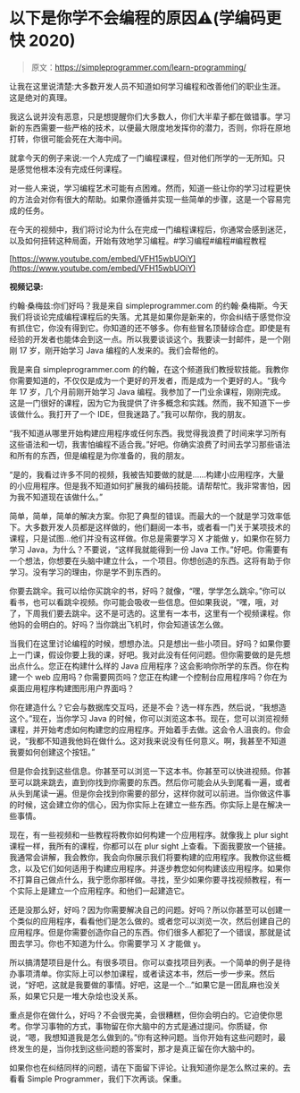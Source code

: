 # 以下是你学不会编程的原因⚠️(学编码更快 2020)

> 原文：<https://simpleprogrammer.com/learn-programming/>

让我在这里说清楚:大多数开发人员不知道如何学习编程和改善他们的职业生涯。这是绝对的真理。

我这么说并没有恶意，只是想提醒你们大多数人，你们大半辈子都在做错事。学习新的东西需要一些严格的技术，以便最大限度地发挥你的潜力，否则，你将在原地打转，你很可能会死在大海中间。

就拿今天的例子来说:一个人完成了一门编程课程，但对他们所学的一无所知。只是感觉他根本没有完成任何课程。

对一些人来说，学习编程艺术可能有点困难。然而，知道一些让你的学习过程更快的方法会对你有很大的帮助。如果你遵循并实现一些简单的步骤，这是一个容易完成的任务。

在今天的视频中，我们将讨论为什么在完成一门编程课程后，你通常会感到迷茫，以及如何扭转这种局面，开始有效地学习编程。#学习编程#编程#编程教程

[https://www.youtube.com/embed/VFH15wbUOiY](https://www.youtube.com/embed/VFH15wbUOiY)

**视频记录:**

约翰·桑梅兹:你们好吗？我是来自 simpleprogrammer.com 的约翰·桑梅斯。今天我们将谈论完成编程课程后的失落。尤其是如果你是新来的，你会纠结于感觉你没有抓住它，你没有得到它。你知道的还不够多。你有些冒名顶替综合症。即使是有经验的开发者也能体会到这一点。所以我要谈谈这个。我要读一封邮件，是一个刚刚 17 岁，刚开始学习 Java 编程的人发来的。我们会帮他的。

我是来自 simpleprogrammer.com 的约翰，在这个频道我们教授软技能。我教你你需要知道的，不仅仅是成为一个更好的开发者，而是成为一个更好的人。“我今年 17 岁，几个月前刚开始学习 Java 编程。我参加了一门业余课程，刚刚完成。这是一门很好的课程，因为它为我提供了许多概念和实践。然而，我不知道下一步该做什么。我打开了一个 IDE，但我迷路了。”我可以帮你，我的朋友。

“我不知道从哪里开始构建应用程序或任何东西。我觉得我浪费了时间来学习所有这些语法和一切，我害怕编程不适合我。”好吧。你确实浪费了时间去学习那些语法和所有的东西，但是编程是为你准备的，我的朋友。

“是的，我看过许多不同的视频，我被告知要做的就是……构建小应用程序，大量的小应用程序。但是我不知道如何扩展我的编码技能。请帮帮忙。我非常害怕，因为我不知道现在该做什么。”

简单，简单，简单的解决方案。你犯了典型的错误。而最大的一个就是学习效率低下。大多数开发人员都是这样做的，他们翻阅一本书，或者看一门关于某项技术的课程，只是试图…他们并没有这样做。你总是需要学习 X 才能做 y，如果你在努力学习 Java，为什么？不要说，“这样我就能得到一份 Java 工作。”好吧。你需要有一个想法，你想要在头脑中建立什么，一个项目。你想创造的东西。这将有助于你学习。没有学习的理由，你是学不到东西的。

你要去跳伞。我可以给你买跳伞的书，好吗？就像，“嘿，学学怎么跳伞。”你可以看书，也可以看跳伞视频。你可能会吸收一些信息。但如果我说，“嘿，哦，对了，下周我们要去跳伞。这不是可选的。这里有一本书，这里有一个视频课程。你他妈的会明白的。好吗？当你跳出飞机时，你会知道该怎么做。

当我们在这里讨论编程的时候，想想办法。只是想出一些小项目。好吗？如果你要上一门课，假设你要上我的课，好吧。我对此没有任何问题。但你需要做的是先想出点什么。您正在构建什么样的 Java 应用程序？这会影响你所学的东西。你在构建一个 web 应用吗？你需要网页吗？您正在构建一个控制台应用程序吗？你在为桌面应用程序构建图形用户界面吗？

你在建造什么？它会与数据库交互吗，还是不会？选一样东西，然后说，“我想造这个。”现在，当你学习 Java 的时候，你可以浏览这本书。现在，您可以浏览视频课程，并开始考虑如何构建您的应用程序。开始着手去做。这会令人沮丧的。你会说，“我都不知道我他妈在做什么。这对我来说没有任何意义。啊，我甚至不知道我要如何创建这个按钮。”

但是你会找到这些信息。你甚至可以浏览一下这本书。你甚至可以快进视频。你甚至可以跳来跳去，直到你找到你需要的东西。然后你可能会从头到尾看一遍，或者从头到尾读一遍。但是你会找到你需要的部分，这样你就可以前进。当你做这件事的时候，这会建立你的信心，因为你实际上在建立一些东西。你实际上是在解决一些事情。

现在，有一些视频和一些教程将教你如何构建一个应用程序。就像我上 plur sight 课程一样，我所有的课程，你都可以在 plur sight 上查看。下面我要放一个链接。我通常会讲解，我会教你，我会向你展示我们将要构建的应用程序。我教你这些概念，以及它们如何适用于构建应用程序。并逐步教您如何构建该应用程序。如果你不打算自己做点什么，我宁愿你那样做。寻找，至少如果你要寻找视频教程，有一个实际上是建立一个应用程序。和他们一起建造它。

还是没那么好，好吗？因为你需要解决自己的问题。好吗？所以你甚至可以创建一个类似的应用程序，看看他们是怎么做的。或者您可以浏览一次，然后创建自己的应用程序。但是你需要创造你自己的东西。你们很多人都犯了一个错误，那就是试图去学习。你也不知道为什么。你需要学习 X 才能做 y。

所以搞清楚项目是什么。有很多项目。你可以查找项目列表。一个简单的例子是待办事项清单。你实际上可以参加课程，或者读这本书，然后一步一步来。然后说，“好吧，这就是我要做的事情。好吧，这是一个…”如果它是一团乱麻也没关系，如果它只是一堆大杂烩也没关系。

重点是你在做什么，好吗？不会很完美，会很糟糕，但你会明白的。它迫使你思考。你学习事物的方式，事物留在你大脑中的方式是通过提问。你质疑，你说，“嗯，我想知道我是怎么做到的。”你有这种问题。当你开始有这些问题时，最终发生的是，当你找到这些问题的答案时，那才是真正留在你大脑中的。

如果你也在纠结同样的问题，请在下面留下评论。让我知道你是怎么熬过来的。去看看 Simple Programmer，我们下次再谈。保重。